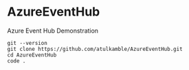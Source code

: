 # AzureEventHub
Azure Event Hub Demonstration
```
git --version
git clone https://github.com/atulkamble/AzureEventHub.git
cd AzureEventHub
code .
```
